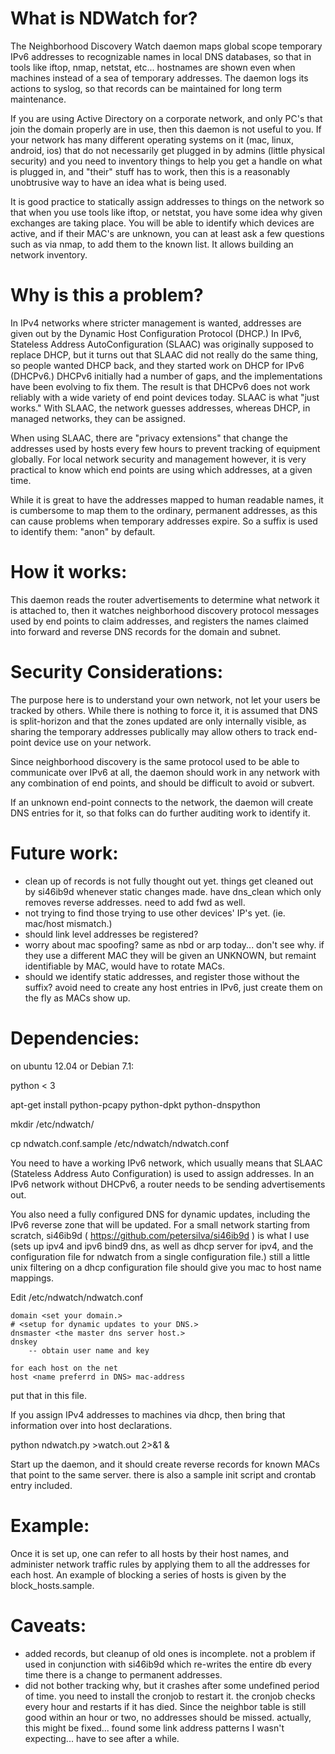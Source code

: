 What is NDWatch for?
====================

The Neighborhood Discovery Watch daemon maps global scope temporary IPv6 addresses to 
recognizable names in local DNS databases, so that in tools like iftop, nmap, netstat, etc...
hostnames are shown even when machines instead of a sea of temporary addresses. The daemon
logs its actions to syslog, so that records can be maintained for long term maintenance.

If you are using Active Directory on a corporate network, and only PC's that join the domain 
properly are in use, then this daemon is not useful to you.  If your network has many different 
operating systems on it (mac, linux, android, ios) that do not necessarily get plugged in by
admins (little physical security) and you need to inventory things to help you get a handle on
what is plugged in, and "their" stuff has to work, then this is a reasonably unobtrusive way to
have an idea what is being used.

It is good practice to statically assign addresses to things on the network so that when you use
tools like iftop, or netstat, you have some idea why given exchanges are taking place.  You will 
be able to identify which devices are active, and if their MAC's are unknown, you can at least 
ask a few questions such as via nmap, to add them to the known list.  It allows building an network inventory.

# Why is this a problem?

In IPv4 networks where stricter management is wanted, addresses are given out by the Dynamic Host 
Configuration Protocol (DHCP.) In IPv6, Stateless Address AutoConfiguration (SLAAC) was originally 
supposed to replace DHCP, but it turns out that SLAAC did not really do the same thing, so people 
wanted DHCP back, and they started work on DHCP for IPv6 (DHCPv6.) DHCPv6 initially had a number 
of gaps, and the implementations have been evolving to fix them.  The result is that DHCPv6 does 
not work reliably with a wide variety of end point devices today.  SLAAC is what "just works." 
With SLAAC, the network guesses addresses, whereas DHCP, in managed networks, they can be assigned.

When using SLAAC, there are "privacy extensions" that change the addresses
used by hosts every few hours to prevent tracking of equipment globally.  For
local network security and management however, it is very practical to 
know which end points are using which addresses, at a given time.

While it is great to have the addresses mapped to human readable names, it is cumbersome
to map them to the ordinary, permanent addresses, as this can cause problems when 
temporary addresses expire.  So a suffix is used to identify them: "anon" by default.   


# How it works:
This daemon reads the router advertisements to determine what
network it is attached to, then it watches neighborhood discovery
protocol messages used by end points to claim addresses, and registers
the names claimed into forward and reverse DNS records for the 
domain and subnet.

# Security Considerations:
The purpose here is to understand your own network, not let your users be tracked by others.
While there is nothing to force it, it is assumed that DNS is split-horizon 
and that the zones updated are only internally visible, as sharing the temporary addresses
publically may allow others to track end-point device use on your network.

Since neighborhood discovery is the same protocol used to be able to communicate 
over IPv6 at all, the daemon should work in any network with any combination of 
end points, and should be difficult to avoid or subvert.

If an unknown end-point connects to the network, the daemon will create DNS entries for
it, so that folks can do further auditing work to identify it.

# Future work:
 - clean up of records is not fully thought out yet. things get cleaned out by si46ib9d whenever 
   static changes made.  have dns_clean which only removes reverse addresses.  need to add fwd
   as well.
 - not trying to find those trying to use other devices' IP's yet. (ie. mac/host mismatch.)
 - should link level addresses be registered?
 - worry about mac spoofing?  same as nbd or arp today... don't see why.  if they use a different
   MAC they will be given an UNKNOWN, but remaint identifiable by MAC, would have to rotate MACs.
 - should we identify static addresses, and register those without the suffix? avoid need
   to create any host entries in IPv6, just create them on the fly as MACs show up.  

# Dependencies:

on ubuntu 12.04 or Debian 7.1:

python < 3 

apt-get install python-pcapy python-dpkt python-dnspython

mkdir /etc/ndwatch/

cp ndwatch.conf.sample /etc/ndwatch/ndwatch.conf

You need to have a working IPv6 network, which usually means
that SLAAC (Stateless Address Auto Configuration) is used to
assign addresses.  In an IPv6 network without DHCPv6, a 
router needs to be sending advertisements out.  

You also need a fully configured DNS for dynamic updates, including the IPv6
reverse zone that will be updated.  For a small network starting from scratch, 
si46ib9d ( https://github.com/petersilva/si46ib9d ) is what I use 
(sets up ipv4 and ipv6 bind9 dns, as well as dhcp server for ipv4,
and the configuration file for ndwatch from a single configuration file.)
still a little unix filtering on a dhcp configuration file should give you mac 
to host name mappings.


Edit /etc/ndwatch/ndwatch.conf

```
domain <set your domain.>
# <setup for dynamic updates to your DNS.>
dnsmaster <the master dns server host.>
dnskey  
	-- obtain user name and key 

for each host on the net
host <name preferrd in DNS> mac-address
```

put that in this file.

If you assign IPv4 addresses to machines via dhcp, then bring
that information over into host declarations.

python ndwatch.py >watch.out 2>&amp;1 &amp;

Start up the daemon, and it should create reverse records for 
known MACs that point to the same server.   there is also a sample init script and crontab entry included.

# Example:
Once it is set up, one can refer to all hosts by their host names, and administer network
traffic rules by applying them to all the addresses for each host.  An example of blocking
a series of hosts is given by the block_hosts.sample.

# Caveats:
 - added records, but cleanup of old ones is incomplete. not a problem if used in conjunction with si46ib9d
   which re-writes the entire db every time there is a change to permanent addresses.
 - did not bother tracking why, but it crashes after some undefined period of time.  you need to install 
   the cronjob to restart it.  the cronjob checks every hour and restarts if it has died.  Since the neighbor
   table is still good within an hour or two, no addresses should be missed.
   actually, this might be fixed... found some link address patterns I wasn't expecting... have to see after a while.

